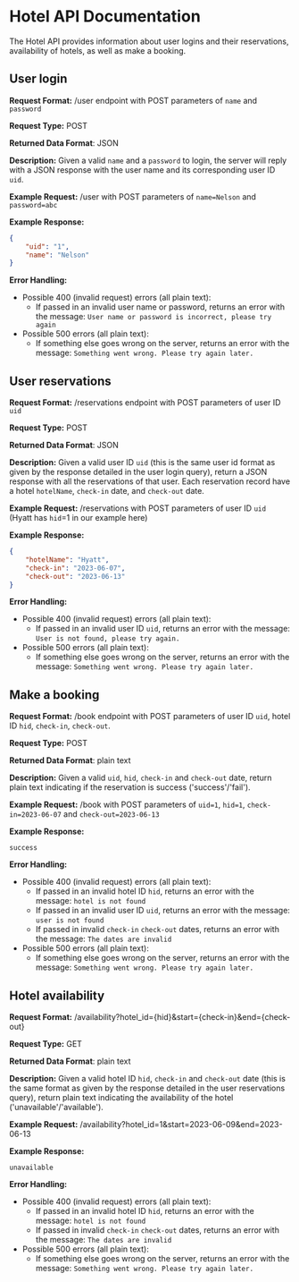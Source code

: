 # Hotel API Documentation
The Hotel API provides information about user logins and their reservations, availability of hotels, as well as make a booking.
## User login
**Request Format:** /user endpoint with POST parameters of `name` and `password`

**Request Type:** POST

**Returned Data Format**: JSON

**Description:** Given a valid `name` and a `password` to login, the server will reply with a JSON response with the user name and its corresponding user ID `uid`.

**Example Request:** /user with POST parameters of `name=Nelson` and `password=abc`

**Example Response:**
```json
{
    "uid": "1",
    "name": "Nelson"
}
```

**Error Handling:**
- Possible 400 (invalid request) errors (all plain text):
  - If passed in an invalid user name or password, returns an error with the message: `User name or password is incorrect, please try again`
- Possible 500 errors (all plain text):
  - If something else goes wrong on the server, returns an error with the message: `Something went wrong. Please try again later.`

## User reservations
**Request Format:** /reservations endpoint with POST parameters of user ID `uid`

**Request Type:** POST

**Returned Data Format**: JSON

**Description:** Given a valid user ID `uid` (this is the same user id format as given by the response detailed in the user login query), return a JSON response with all the reservations of that user. Each reservation record have a hotel `hotelName`, `check-in` date, and `check-out` date.

**Example Request:** /reservations with POST parameters of user ID `uid` (Hyatt has `hid`=1 in our example here)

**Example Response:**
```json
{
    "hotelName": "Hyatt",
    "check-in": "2023-06-07",
    "check-out": "2023-06-13"
}
```

**Error Handling:**
- Possible 400 (invalid request) errors (all plain text):
  - If passed in an invalid user ID `uid`, returns an error with the message: `User is not found, please try again.`
- Possible 500 errors (all plain text):
  - If something else goes wrong on the server, returns an error with the message: `Something went wrong. Please try again later.`

## Make a booking
**Request Format:** /book endpoint with POST parameters of user ID `uid`, hotel ID `hid`, `check-in`, `check-out`.

**Request Type:** POST

**Returned Data Format**: plain text

**Description:** Given a valid `uid`, `hid`, `check-in` and `check-out` date, return plain text indicating if the reservation is success ('success'/'fail').

**Example Request:** /book with POST parameters of `uid=1`, `hid=1`, `check-in=2023-06-07` and `check-out=2023-06-13`

**Example Response:**
```
success
```

**Error Handling:**
- Possible 400 (invalid request) errors (all plain text):
  - If passed in an invalid hotel ID `hid`, returns an error with the message: `hotel is not found`
  - If passed in an invalid user ID `uid`, returns an error with the message: `user is not found`
  - If passed in invalid `check-in` `check-out` dates, returns an error with the message: `The dates are invalid`
- Possible 500 errors (all plain text):
  - If something else goes wrong on the server, returns an error with the message: `Something went wrong. Please try again later.`

## Hotel availability
**Request Format:** /availability?hotel_id={hid}&start={check-in}&end={check-out}

**Request Type:** GET

**Returned Data Format**: plain text

**Description:** Given a valid hotel ID `hid`, `check-in` and `check-out` date (this is the same format as given by the response detailed in the user reservations query), return plain text indicating the availability of the hotel ('unavailable'/'available').

**Example Request:** /availability?hotel_id=1&start=2023-06-09&end=2023-06-13

**Example Response:**
```
unavailable
```

**Error Handling:**
- Possible 400 (invalid request) errors (all plain text):
  - If passed in an invalid hotel ID `hid`, returns an error with the message: `hotel is not found`
  - If passed in invalid `check-in` `check-out` dates, returns an error with the message: `The dates are invalid`
- Possible 500 errors (all plain text):
  - If something else goes wrong on the server, returns an error with the message: `Something went wrong. Please try again later.`


